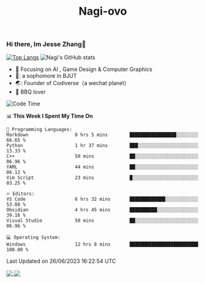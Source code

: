 

<!--
**Nagi-ovo/Nagi-ovo** is a ✨ _special_ ✨ repository because its `README.md` (this file) appears on your GitHub profile.

Here are some ideas to get you started:

- 🔭 I’m currently working on ...
- 🌱 I’m currently learning ...
- 👯 I’m looking to collaborate on ...
- 🤔 I’m looking for help with ...
- 💬 Ask me about ...
- 📫 How to reach me: ...
- 😄 Pronouns: ...
- ⚡ Fun fact: ...
-->
<h1 align="center">Nagi-ovo</h3>


<br />

 ### Hi there, Im Jesse Zhang👋

[![Top Langs](https://github-readme-stats-git-main-nagi-ovo.vercel.app/api/top-langs/?username=Nagi-ovo&hide=css,scss,html,java&layout=compact)](https://github.com/anuraghazra/github-readme-stats)
![Nagi's GitHub stats](https://github-readme-stats-git-main-nagi-ovo.vercel.app/api?username=Nagi-ovo&show_icons=true&theme=radical)



- :orange_book: Focusing on AI , Game Design & Computer Graphics
- 🔬: a sophomore in BJUT
- 🌏: Founder of Codiverse（a wechat planet）
- :meat_on_bone: BBQ lover 


<!--START_SECTION:waka-->
![Code Time](http://img.shields.io/badge/Code%20Time-38%20hrs%2032%20mins-blue)

📊 **This Week I Spent My Time On** 

```text
💬 Programming Languages: 
Markdown                 8 hrs 5 mins        █████████████████░░░░░░░░   66.65 % 
Python                   1 hr 37 mins        ███░░░░░░░░░░░░░░░░░░░░░░   13.33 % 
C++                      50 mins             ██░░░░░░░░░░░░░░░░░░░░░░░   06.96 % 
YAML                     44 mins             ██░░░░░░░░░░░░░░░░░░░░░░░   06.12 % 
Vim Script               23 mins             █░░░░░░░░░░░░░░░░░░░░░░░░   03.25 % 

🔥 Editors: 
VS Code                  6 hrs 32 mins       █████████████░░░░░░░░░░░░   53.88 % 
Obsidian                 4 hrs 45 mins       ██████████░░░░░░░░░░░░░░░   39.16 % 
Visual Studio            50 mins             ██░░░░░░░░░░░░░░░░░░░░░░░   06.96 % 

💻 Operating System: 
Windows                  12 hrs 8 mins       █████████████████████████   100.00 % 
```


 Last Updated on 26/06/2023 16:22:54 UTC
<!--END_SECTION:waka-->



<a href="https://github.com/anuraghazra/github-readme-stats">
  <img align="center" src="https://github-readme-stats.vercel.app/api/pin/?username=anuraghazra&repo=github-readme-stats" />
</a>
<a href="https://github.com/anuraghazra/convoychat">
  <img align="center" src="https://github-readme-stats.vercel.app/api/pin/?username=anuraghazra&repo=convoychat" />
</a>


